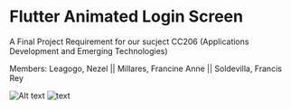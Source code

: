 # Flutter Animated Login Screen
A Final Project Requirement for our sucject CC206 (Applications Development and Emerging Technologies)

Members:
Leagogo, Nezel || Millares, Francine Anne || Soldevilla, Francis Rey

![Alt text](https://imgur.com/a/qAXYKxS)
<img src = "https://imgur.com/a/qAXYKxS/Screen.jpeg" alt = "text">
